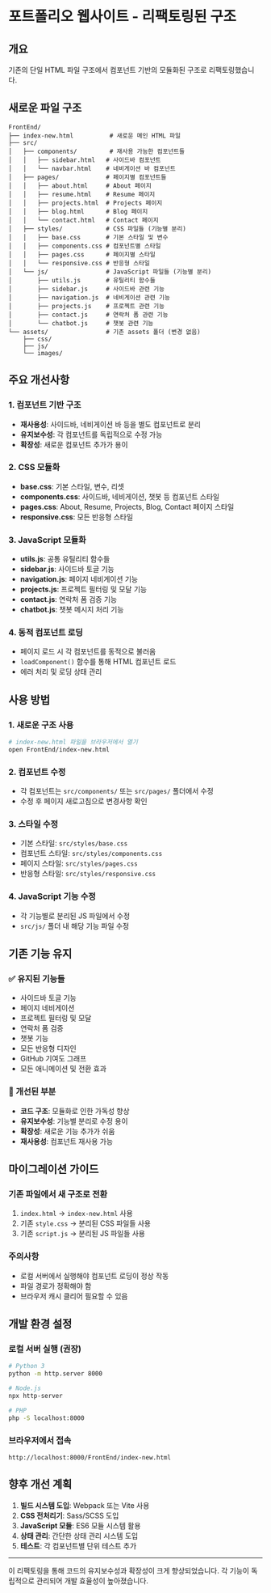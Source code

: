 # 포트폴리오 웹사이트 - 리팩토링된 구조

## 개요
기존의 단일 HTML 파일 구조에서 컴포넌트 기반의 모듈화된 구조로 리팩토링했습니다.

## 새로운 파일 구조

```
FrontEnd/
├── index-new.html          # 새로운 메인 HTML 파일
├── src/
│   ├── components/         # 재사용 가능한 컴포넌트들
│   │   ├── sidebar.html   # 사이드바 컴포넌트
│   │   └── navbar.html    # 네비게이션 바 컴포넌트
│   ├── pages/             # 페이지별 컴포넌트들
│   │   ├── about.html     # About 페이지
│   │   ├── resume.html    # Resume 페이지
│   │   ├── projects.html  # Projects 페이지
│   │   ├── blog.html      # Blog 페이지
│   │   └── contact.html   # Contact 페이지
│   ├── styles/            # CSS 파일들 (기능별 분리)
│   │   ├── base.css       # 기본 스타일 및 변수
│   │   ├── components.css # 컴포넌트별 스타일
│   │   ├── pages.css      # 페이지별 스타일
│   │   └── responsive.css # 반응형 스타일
│   └── js/                # JavaScript 파일들 (기능별 분리)
│       ├── utils.js       # 유틸리티 함수들
│       ├── sidebar.js     # 사이드바 관련 기능
│       ├── navigation.js  # 네비게이션 관련 기능
│       ├── projects.js    # 프로젝트 관련 기능
│       ├── contact.js     # 연락처 폼 관련 기능
│       └── chatbot.js     # 챗봇 관련 기능
└── assets/                # 기존 assets 폴더 (변경 없음)
    ├── css/
    ├── js/
    └── images/
```

## 주요 개선사항

### 1. 컴포넌트 기반 구조
- **재사용성**: 사이드바, 네비게이션 바 등을 별도 컴포넌트로 분리
- **유지보수성**: 각 컴포넌트를 독립적으로 수정 가능
- **확장성**: 새로운 컴포넌트 추가가 용이

### 2. CSS 모듈화
- **base.css**: 기본 스타일, 변수, 리셋
- **components.css**: 사이드바, 네비게이션, 챗봇 등 컴포넌트 스타일
- **pages.css**: About, Resume, Projects, Blog, Contact 페이지 스타일
- **responsive.css**: 모든 반응형 스타일

### 3. JavaScript 모듈화
- **utils.js**: 공통 유틸리티 함수들
- **sidebar.js**: 사이드바 토글 기능
- **navigation.js**: 페이지 네비게이션 기능
- **projects.js**: 프로젝트 필터링 및 모달 기능
- **contact.js**: 연락처 폼 검증 기능
- **chatbot.js**: 챗봇 메시지 처리 기능

### 4. 동적 컴포넌트 로딩
- 페이지 로드 시 각 컴포넌트를 동적으로 불러옴
- `loadComponent()` 함수를 통해 HTML 컴포넌트 로드
- 에러 처리 및 로딩 상태 관리

## 사용 방법

### 1. 새로운 구조 사용
```bash
# index-new.html 파일을 브라우저에서 열기
open FrontEnd/index-new.html
```

### 2. 컴포넌트 수정
- 각 컴포넌트는 `src/components/` 또는 `src/pages/` 폴더에서 수정
- 수정 후 페이지 새로고침으로 변경사항 확인

### 3. 스타일 수정
- 기본 스타일: `src/styles/base.css`
- 컴포넌트 스타일: `src/styles/components.css`
- 페이지 스타일: `src/styles/pages.css`
- 반응형 스타일: `src/styles/responsive.css`

### 4. JavaScript 기능 수정
- 각 기능별로 분리된 JS 파일에서 수정
- `src/js/` 폴더 내 해당 기능 파일 수정

## 기존 기능 유지

### ✅ 유지된 기능들
- 사이드바 토글 기능
- 페이지 네비게이션
- 프로젝트 필터링 및 모달
- 연락처 폼 검증
- 챗봇 기능
- 모든 반응형 디자인
- GitHub 기여도 그래프
- 모든 애니메이션 및 전환 효과

### 🔄 개선된 부분
- **코드 구조**: 모듈화로 인한 가독성 향상
- **유지보수성**: 기능별 분리로 수정 용이
- **확장성**: 새로운 기능 추가가 쉬움
- **재사용성**: 컴포넌트 재사용 가능

## 마이그레이션 가이드

### 기존 파일에서 새 구조로 전환
1. `index.html` → `index-new.html` 사용
2. 기존 `style.css` → 분리된 CSS 파일들 사용
3. 기존 `script.js` → 분리된 JS 파일들 사용

### 주의사항
- 로컬 서버에서 실행해야 컴포넌트 로딩이 정상 작동
- 파일 경로가 정확해야 함
- 브라우저 캐시 클리어 필요할 수 있음

## 개발 환경 설정

### 로컬 서버 실행 (권장)
```bash
# Python 3
python -m http.server 8000

# Node.js
npx http-server

# PHP
php -S localhost:8000
```

### 브라우저에서 접속
```
http://localhost:8000/FrontEnd/index-new.html
```

## 향후 개선 계획

1. **빌드 시스템 도입**: Webpack 또는 Vite 사용
2. **CSS 전처리기**: Sass/SCSS 도입
3. **JavaScript 모듈**: ES6 모듈 시스템 활용
4. **상태 관리**: 간단한 상태 관리 시스템 도입
5. **테스트**: 각 컴포넌트별 단위 테스트 추가

---

이 리팩토링을 통해 코드의 유지보수성과 확장성이 크게 향상되었습니다. 각 기능이 독립적으로 관리되어 개발 효율성이 높아졌습니다. 